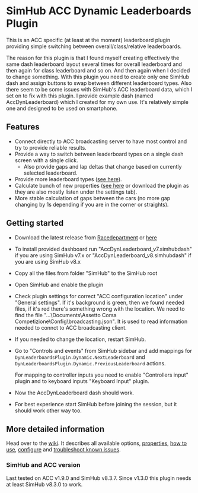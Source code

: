 # SimHub ACC Dynamic Leaderboards Plugin

This is an ACC specific (at least at the moment) leaderboard plugin providing simple switching between overall/class/relative leaderboards. 

The reason for this plugin is that I found myself creating effectively the same dash leaderboard layout several times for overall leaderboard and then again for class leaderboard and so on. And then again when I decided to change something. With this plugin you need to create only one SimHub dash and assign buttons to swap between different leaderboard types. Also there seem to be some issues with SimHub's ACC leaderboard data, which I set on to fix with this plugin. I provide example dash (named AccDynLeaderboard) which I created for my own use. It's relatively simple one and designed to be used on smartphone.

## Features
- Connect directly to ACC broadcasting server to have most control and try to provide reliable results.
- Provide a way to switch between leaderboard types on a single dash screen with a single click.
    - Also provide gaps and lap deltas that change based on currently selected leaderboard.
- Provide more leaderboard types ([see here](https://github.com/kaiusl/KLPlugins.DynLeaderboards/wiki/Available-leaderboard-types)).
- Calculate bunch of new properties ([see here](https://github.com/kaiusl/KLPlugins.DynLeaderboards/wiki/Available-properties#properties-listed) or download the plugin as they are also mostly listen under the settings tab).
- More stable calculation of gaps between the cars (no more gap changing by 1s depending if you are in the corner or straights).

## Getting started

* Download the latest release from [Racedepartment](https://www.racedepartment.com/downloads/acc-simhub-dynamic-leaderboards-plugin.50424/) or [here](https://github.com/kaiusl/KLPlugins.Leaderboard/releases)
* To install provided dashboard run "AccDynLeaderboard_v7.simhubdash" if you are using SimHub v7.x
  or "AccDynLeaderboard_v8.simhubdash" if you are using SimHub v8.x
* Copy all the files from folder "SimHub" to the SimHub root
* Open SimHub and enable the plugin
* Check plugin settings for correct "ACC configuration location" under "General settings".  If it's background is green, then we found needed files, if it's red there's something wrong with the location. We need to find the file "...\Documents\Assetto Corsa Competizione\Config\broadcasting.json". It is used to read information needed to connct to ACC broadcasting client.
* If you needed to change the location, restart SimHub.
* Go to "Controls and events" from SimHub sidebar and add mappings for `DynLeaderboardsPlugin.Dynamic.NextLeaderboard` and `DynLeaderboardsPlugin.Dynamic.PreviousLeaderboard` actions. 

	For mapping to controller inputs you need to enable "Controllers input" plugin and to keyboard inputs "Keyboard Input" plugin.
    
* Now the AccDynLeaderboard dash should work.
* For best experience start SimHub before joining the session, but it should work other way too.
 
## More detailed information

Head over to the [wiki](https://github.com/kaiusl/KLPlugins.DynLeaderboards/wiki). It describes all available options, [properties](https://github.com/kaiusl/KLPlugins.DynLeaderboards/wiki/Available-properties), [how to use](https://github.com/kaiusl/KLPlugins.DynLeaderboards/wiki/Usage), [configure](https://github.com/kaiusl/KLPlugins.DynLeaderboards/wiki/Usage#configuration) and [troubleshoot known issues](https://github.com/kaiusl/KLPlugins.DynLeaderboards/wiki/Troubleshooting).

### SimHub and ACC version

Last tested on ACC v1.9.0 and SimHub v8.3.7. Since v1.3.0 this plugin needs at least SimHub v8.3.0 to work.

